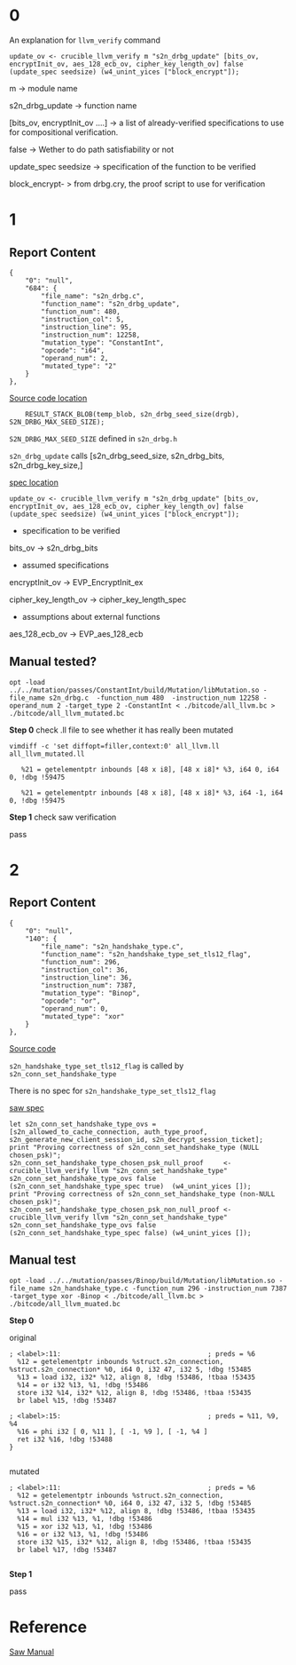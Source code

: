 # 0

An explanation for `llvm_verify` command

```
update_ov <- crucible_llvm_verify m "s2n_drbg_update" [bits_ov, encryptInit_ov, aes_128_ecb_ov, cipher_key_length_ov] false (update_spec seedsize) (w4_unint_yices ["block_encrypt"]);
```

m -> module name 

s2n_drbg_update -> function name

[bits_ov, encryptInit_ov ....] -> a list of already-verified specifications to use for compositional verification.

false -> Wether to do path satisfiability or not

update_spec seedsize -> specification of the function to be verified

block_encrypt- > from drbg.cry, the proof script to use for verification


# 1

## Report Content

```
{
    "0": "null",
    "684": {
        "file_name": "s2n_drbg.c",
        "function_name": "s2n_drbg_update",
        "function_num": 480,
        "instruction_col": 5,
        "instruction_line": 95,
        "instruction_num": 12258,
        "mutation_type": "ConstantInt",
        "opcode": "i64",
        "operand_num": 2,
        "mutated_type": "2"
    }
},
```

[Source code location](https://github.com/aws/s2n-tls/blob/aa8f7fbb5e8afb649230f70917dd6bbe31702019/crypto/s2n_drbg.c#L95)


```
    RESULT_STACK_BLOB(temp_blob, s2n_drbg_seed_size(drgb), S2N_DRBG_MAX_SEED_SIZE);
```

`S2N_DRBG_MAX_SEED_SIZE` defined in `s2n_drbg.h`

`s2n_drbg_update` calls [s2n_drbg_seed_size, s2n_drbg_bits, s2n_drbg_key_size,]

[spec location](https://github.com/aws/s2n-tls/blob/247bf3151194c3326e1c9f63cb1b1c06ab30f1ea/tests/saw/spec/DRBG/DRBG.saw#L399)

```
update_ov <- crucible_llvm_verify m "s2n_drbg_update" [bits_ov, encryptInit_ov, aes_128_ecb_ov, cipher_key_length_ov] false (update_spec seedsize) (w4_unint_yices ["block_encrypt"]);
```

- specification to be verified 

bits_ov -> s2n_drbg_bits

- assumed specifications 

encryptInit_ov -> EVP_EncryptInit_ex

cipher_key_length_ov -> cipher_key_length_spec

- assumptions about external functions


aes_128_ecb_ov -> EVP_aes_128_ecb



## Manual tested?

```
opt -load ../../mutation/passes/ConstantInt/build/Mutation/libMutation.so -file_name s2n_drbg.c  -function_num 480  -instruction_num 12258 -operand_num 2 -target_type 2 -ConstantInt < ./bitcode/all_llvm.bc > ./bitcode/all_llvm_mutated.bc
```


**Step 0** check .ll file to see whether it has really been mutated

```
vimdiff -c 'set diffopt=filler,context:0' all_llvm.ll all_llvm_mutated.ll
```

```
   %21 = getelementptr inbounds [48 x i8], [48 x i8]* %3, i64 0, i64 0, !dbg !59475 
```
```
   %21 = getelementptr inbounds [48 x i8], [48 x i8]* %3, i64 -1, i64 0, !dbg !59475  
```
**Step 1** check saw verification

pass

# 2

## Report Content

```
{
    "0": "null",
    "140": {
        "file_name": "s2n_handshake_type.c",
        "function_name": "s2n_handshake_type_set_tls12_flag",
        "function_num": 296,
        "instruction_col": 36,
        "instruction_line": 36,
        "instruction_num": 7387,
        "mutation_type": "Binop",
        "opcode": "or",
        "operand_num": 0,
        "mutated_type": "xor"
    }
},
```

[Source code](https://github.com/aws/s2n-tls/blob/abed2a324e59da13f73967ed7ea936b5dd2a1aae/tls/s2n_handshake_type.c#L62)

`s2n_handshake_type_set_tls12_flag` is called by `s2n_conn_set_handshake_type`


There is no spec for `s2n_handshake_type_set_tls12_flag`

[saw spec](https://github.com/aws/s2n-tls/blob/7f1017ee9b09ab6910f1d2bf56135663ca0b12c5/tests/saw/spec/handshake/handshake.saw#L90)

```
let s2n_conn_set_handshake_type_ovs = [s2n_allowed_to_cache_connection, auth_type_proof, s2n_generate_new_client_session_id, s2n_decrypt_session_ticket];
print "Proving correctness of s2n_conn_set_handshake_type (NULL chosen_psk)";
s2n_conn_set_handshake_type_chosen_psk_null_proof     <- crucible_llvm_verify llvm "s2n_conn_set_handshake_type" s2n_conn_set_handshake_type_ovs false (s2n_conn_set_handshake_type_spec true)  (w4_unint_yices []);
print "Proving correctness of s2n_conn_set_handshake_type (non-NULL chosen_psk)";
s2n_conn_set_handshake_type_chosen_psk_non_null_proof <- crucible_llvm_verify llvm "s2n_conn_set_handshake_type" s2n_conn_set_handshake_type_ovs false (s2n_conn_set_handshake_type_spec false) (w4_unint_yices []);

```

## Manual test
```
opt -load ../../mutation/passes/Binop/build/Mutation/libMutation.so -file_name s2n_handshake_type.c -function_num 296 -instruction_num 7387 -target_type xor -Binop < ./bitcode/all_llvm.bc > ./bitcode/all_llvm_muated.bc
```

**Step 0**

original
```
; <label>:11:                                     ; preds = %6
  %12 = getelementptr inbounds %struct.s2n_connection, %struct.s2n_connection* %0, i64 0, i32 47, i32 5, !dbg !53485
  %13 = load i32, i32* %12, align 8, !dbg !53486, !tbaa !53435
  %14 = or i32 %13, %1, !dbg !53486
  store i32 %14, i32* %12, align 8, !dbg !53486, !tbaa !53435
  br label %15, !dbg !53487

; <label>:15:                                     ; preds = %11, %9, %4
  %16 = phi i32 [ 0, %11 ], [ -1, %9 ], [ -1, %4 ]
  ret i32 %16, !dbg !53488
}


```

mutated

```
; <label>:11:                                     ; preds = %6
  %12 = getelementptr inbounds %struct.s2n_connection, %struct.s2n_connection* %0, i64 0, i32 47, i32 5, !dbg !53485
  %13 = load i32, i32* %12, align 8, !dbg !53486, !tbaa !53435
  %14 = mul i32 %13, %1, !dbg !53486
  %15 = xor i32 %13, %1, !dbg !53486
  %16 = or i32 %13, %1, !dbg !53486
  store i32 %15, i32* %12, align 8, !dbg !53486, !tbaa !53435
  br label %17, !dbg !53487


```

**Step 1**

pass
# Reference

[Saw Manual](https://saw.galois.com/manual.html)